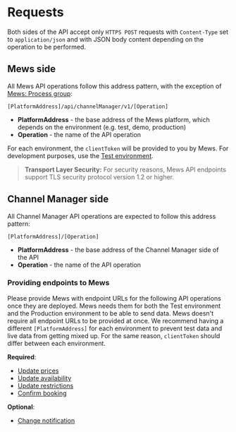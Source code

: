 # Requests

Both sides of the API accept only `HTTPS POST` requests with `Content-Type` set to `application/json` and with JSON body content depending on the operation to be performed.

## Mews side

All Mews API operations follow this address pattern, with the exception of [Mews: Process group](../mews-operations/reservations.md#process-group):

```
[PlatformAddress]/api/channelManager/v1/[Operation]
```

* **PlatformAddress** - the base address of the Mews platform, which depends on the environment \(e.g. test, demo, production\)
* **Operation** - the name of the API operation

For each environment, the `clientToken` will be provided to you by Mews. For development purposes, use the [Test environment](environments.md#test-environment).

> **Transport Layer Security:**
> For security reasons, Mews API endpoints support TLS security protocol version 1.2 or higher.

## Channel Manager side

All Channel Manager API operations are expected to follow this address pattern:

```
[PlatformAddress]/[Operation]
```

* **PlatformAddress** - the base address of the Channel Manager side of the API
* **Operation** - the name of the API operation

### Providing endpoints to Mews

Please provide Mews with endpoint URLs for the following API operations once they are deployed. Mews needs them for both the Test environment and the Production environment to be able to send data.
Mews doesn't require all endpoint URLs to be provided at once. We recommend having a different `[PlatformAddress]` for each environment to prevent test data and live data from getting mixed up.
For the same reason, `clientToken` should differ between each environment.

__Required__:

* [Update prices](../channel-manager-operations/inventory.md#update-prices)
* [Update availability](../channel-manager-operations/inventory.md#update-availability)
* [Update restrictions](../channel-manager-operations/inventory.md#update-restrictions)
* [Confirm booking](../channel-manager-operations/reservations.md#confirm-booking)

__Optional__:

* [Change notification](../channel-manager-operations/notifications.md#change-notification)
